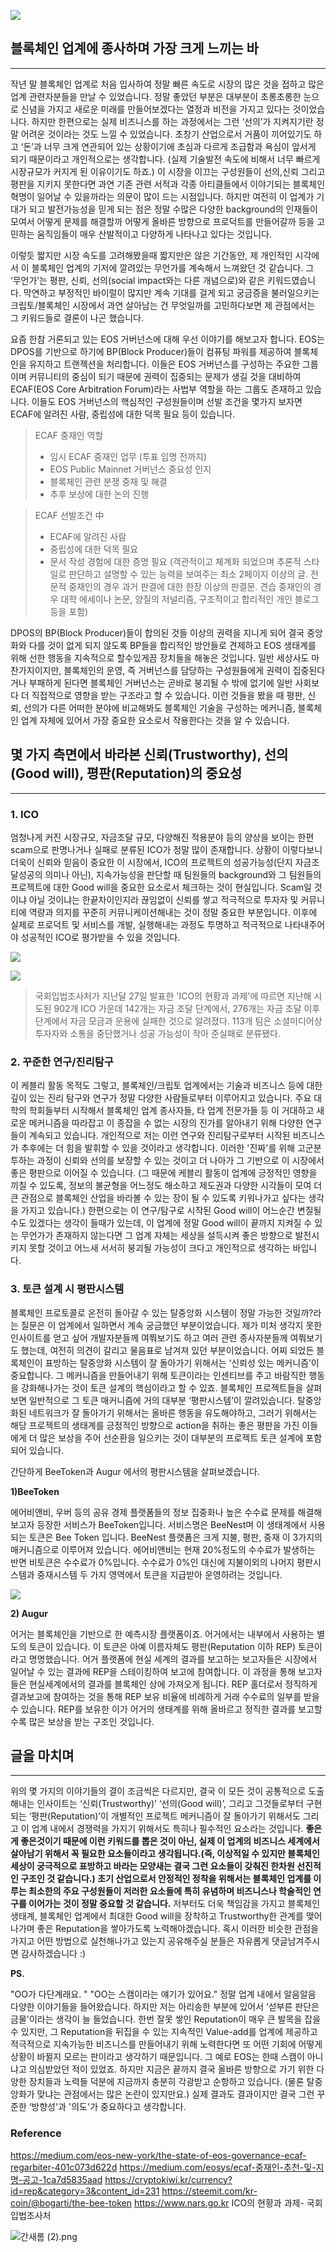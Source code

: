 ![](https://cdn.steemitimages.com/DQmav2VT8SJMNCZGYGDkFmf7oXq5vC1n234jK12WEkgm3qQ/image.png)
<h2>블록체인 업계에 종사하며 가장 크게 느끼는 바</h2>

-------------------------------------------------


  작년 말 블록체인 업계로 처음 입사하여 정말 빠른 속도로 시장의 많은 것을 접하고 많은 업계 관련자분들을 만날 수 있었습니다. 정말 좋았던 부분은 대부분이 초롱초롱한 눈으로 신념을 가지고 새로운 미래를 만들어보겠다는 열정과 비전을 가지고 있다는 것이었습니다. 하지만 한편으로는 실제 비즈니스를 하는 과정에서는 그런 ‘선의’가 지켜지기란 정말 어려운 것이라는 것도 느낄 수 있었습니다. 초창기 산업으로서 거품이 끼어있기도 하고 ‘돈’과 너무 크게 연관되어 있는 상황이기에 초심과 다르게 조급함과 욕심이 앞서게 되기 때문이라고 개인적으로는 생각합니다. (실제 기술발전 속도에 비해서 너무 빠르게 시장규모가 커지게 된 이유이기도 하죠.)
이 시장을 이끄는 구성원들이 선의,신뢰 그리고 평판을 지키지 못한다면 과연 기존 관련 서적과 각종 아티클들에서 이야기되는 블록체인 혁명이 일어날 수 있을까라는 의문이 많이 드는 시점입니다. 하지만 여전히 이 업계가 기대가 되고 발전가능성을 믿게 되는 점은 정말 수많은 다양한 background의 인재들이 모여서 어떻게 문제를 해결할까 어떻게 올바른 방향으로 프로덕트를 만들어갈까 등을 고민하는 움직임들이 매우 산발적이고 다양하게 나타나고 있다는 것입니다.

 이렇듯 짧지만 시장 속도를 고려해봤을때 짧지만은 않은 기간동안, 제 개인적인 시각에서 이 블록체인 업계의 기저에 깔려있는 무언가를 계속해서 느껴왔던 것 같습니다. 그 ‘무언가’는 평판, 신뢰, 선의(social impact와는 다른 개념으로)와 같은 키워드였습니다. 막연하고 부정적인 바이럴이 많지만 계속 기대를 걸게 되고 궁금증을 불러일으키는 크립토/블록체인 시장에서 과연 살아남는 건 무엇일까를 고민하다보면 제 관점에서는 그 키워드들로 결론이 나곤 했습니다.


 요즘 한참 거론되고 있는 EOS 거버넌스에 대해 우선 이야기를 해보고자 합니다. EOS는 DPOS를 기반으로 하기에 BP(Block Producer)들이 컴퓨팅 파워를 제공하여 블록체인을 유지하고 트랜젝션을 처리합니다. 이들은 EOS 거버넌스를 구성하는 주요한 그룹이며 커뮤니티의 중심이 되기 때문에 권력이 집중되는 문제가 생길 것을 대비하여 ECAF(EOS Core Arbitration Forum)라는 사법부 역할을 하는 그룹도 존재하고 있습니다. 이들도 EOS 거버넌스의 핵심적인 구성원들이며 선발 조건을 몇가지 보자면 ECAF에 알려진 사람, 중립성에 대한 덕목 필요 등이 있습니다. 


>ECAF 중재인 역할
>- 임시 ECAF 중재인 업무 (투표 임명 전까지)
>- EOS Public Mainnet 거버넌스 중요성 인지
>- 블록체인 관련 분쟁 중재 및 해결
>- 추후 보상에 대한 논의 진행

>ECAF 선발조건 中
>- ECAF에 알려진 사람
>- 중립성에 대한 덕목 필요
>- 문서 작성 경험에 대한 증명 필요 (객관적이고 체계화 되었으며 추론적 스타일로 판단하고 설명할 수 있는 능력을 보여주는 최소 2페이지 이상의 글. 전문적 중재인의 경우 과거 판결에 대한 한장 이상의 판결문. 견습 중재인의 경우 대학 에세이나 논문, 양질의 저널리즘, 구조적이고 합리적인 개인 블로그 등을 포함)


DPOS의 BP(Block Producer)들이 합의된 것들 이상의 권력을 지니게 되어 결국 중앙화와 다를 것이 없게 되지 않도록 BP들을 합리적인 방안들로 견제하고 EOS 생태계를 위해 선한 행동을 지속적으로 할수있게끔 장치들을 해놓은 것입니다. 일반 세상사도 마찬가지이지만, 블록체인의 운영, 즉 거버넌스를 담당하는 구성원들에게 권력이 집중된다거나 부패하게 된다면 블록체인 거버넌스는 곧바로 붕괴될 수 밖에 없기에 일반 사회보다 더 직접적으로 영향을 받는 구조라고 할 수 있습니다. 이런 것들을 봤을 때 평판, 신뢰, 선의가 다른 어떠한 분야에 비교해봐도 블록체인 기술을 구성하는 메커니즘, 블록체인 업계 자체에 있어서 가장 중요한 요소로서 작용한다는 것을 알 수 있습니다.



<h2>몇 가지 측면에서 바라본 신뢰(Trustworthy), 선의(Good will), 평판(Reputation)의 중요성</h2>

-------------------------------------------------


<h3>1. ICO</h3>


 엄청나게 커진 시장규모, 자금조달 규모, 다양해진 적용분야 등의 양상을 보이는 한편 scam으로 판명나거나 실패로 분류된 ICO가 정말 많이 존재합니다. 상황이 이렇다보니 더욱이 신뢰와 믿음이 중요한 이 시장에서, ICO의 프로젝트의 성공가능성(단지 자금조달성공의 의미나 아닌), 지속가능성을 판단할 때 팀원들의 background와 그 팀원들의 프로젝트에 대한 Good will을 중요한 요소로서 체크하는 것이 현실입니다. Scam일 것이냐 아닐 것이냐는 한끝차이인지라 끊임없이 신뢰를 쌓고 적극적으로 투자자 및 커뮤니티에 역량과 의지를 꾸준히 커뮤니케이션해내는 것이 정말 중요한 부분입니다. 이후에 실제로 프로덕트 및 서비스를 개발, 실행해내는 과정도 투명하고 적극적으로 나타내주어야 성공적인 ICO로 평가받을 수 있을 것입니다.

![](https://cdn.steemitimages.com/DQmeZnm5xc7j5AjsZuJTqYya4SjRYtzgRoLP5pzoEhijEvb/image.png)

![](https://cdn.steemitimages.com/DQmRm1r3sTu577iTmGKtifupAbJ7Zh1FRkma3NvQDMeq5Lo/image.png)


>국회입법조사처가 지난달 27일 발표한 'ICO의 현황과 과제'에 따르면 지난해 시도된 902개 ICO 가운데 142개는 자금 조달 단계에서, 276개는 자금 조달 이후 단계에서 자금 모금과 운용에 실패한 것으로 알려졌다. 113개 팀은 소셜미디어상 투자자와 소통을 중단했거나 성공 가능성이 작아 준실패로 분류됐다.





<h3>2. 꾸준한 연구/진리탐구 </h3>

 이 케블리 활동 목적도 그렇고, 블록체인/크립토 업계에서는 기술과 비즈니스 등에 대한 깊이 있는 진리 탐구와 연구가 정말 다양한 사람들로부터 이루어지고 있습니다. 주요 대학의 학회들부터 시작해서 블록체인 업계 종사자들, 타 업계 전문가들 등 이 거대하고 새로운 메커니즘을 따라잡고 이 종잡을 수 없는 시장의 진가를 알아내기 위해 다양한 연구들이 계속되고 있습니다. 개인적으로 저는 이런 연구와 진리탐구로부터 시작된 비즈니스가 추후에는 더 힘을 발휘할 수 있을 것이라고 생각합니다. 이러한 '진짜'를 위해 고군분투하는 과정이 신뢰와 선의를 보장할 수 있는 것이고 더 나아가 그 기반으로 이 시장에서 좋은 평판으로 이어질 수 있습니다. 
(그 때문에 케블리 활동이 업계에 긍정적인 영향을 끼칠 수 있도록, 정보의 불균형을 어느정도 해소하고 제도권과 다양한 시각들이 모여 더 큰 관점으로 블록체인 산업을 바라볼 수 있는 장이 될 수 있도록 키워나가고 싶다는 생각을 가지고 있습니다.) 한편으로는 이 연구/탐구로 시작된 Good will이 어느순간 변질될 수도 있겠다는 생각이 들때가 있는데, 이 업계에 정말 Good will이 끝까지 지켜질 수 있는 무언가가 존재하지 않는다면 그 업계 자체는 세상을 설득시켜 좋은 방향으로 발전시키지 못할 것이고 어느새 서서히 붕괴될 가능성이 크다고 개인적으로 생각하는 바입니다. 





<h3>3. 토큰 설계 시 평판시스템</h3>

블록체인 프로토콜로 온전히 돌아갈 수 있는 탈중앙화 시스템이 정말 가능한 것일까?라는 질문은 이 업계에서 일하면서 계속 궁금했던 부분이었습니다. 제가 미처 생각지 못한 인사이트를 얻고 싶어 개발자분들께 여쭤보기도 하고 여러 관련 종사자분들께 여쭤보기도 했는데, 여전히 의견이 갈리고 물음표로 남겨져 있던 부분이었습니다. 어찌 되었든 블록체인이 표방하는 탈중앙화 시스템이 잘 돌아가기 위해서는 ‘신뢰성 있는 메커니즘’이 중요합니다.  그 메커니즘을 만들어내기 위해 토큰이라는 인센티브를 주고 바람직한 행동을 강화해나가는 것이 토큰 설계의 핵심이라고 할 수 있죠. 블록체인 프로젝트들을 살펴보면 일반적으로 그 토큰 매커니즘에 거의 대부분 ‘평판시스템’이 깔려있습니다. 탈중앙화된 네트워크가 잘 돌아가기 위해서는 올바른 행동을 유도해야하고, 그러기 위해서는 해당 프로젝트의 생태계를 긍정적인 방향으로 action을 취하는 좋은 평판을 가진 이들에게 더 많은 보상을 주어 선순환을 일으키는 것이 대부분의 프로젝트 토큰 설계에 포함되어 있습니다. 
 
간단하게 BeeToken과 Augur 에서의 평판시스템을 살펴보겠습니다.
 
<b>1)BeeToken</b>

에어비앤비, 우버 등의 공유 경제 플랫폼들의 정보 집중화나 높은 수수료 문제를 해결해보고자 등장한 서비스가 BeeToken입니다. 서비스명은 BeeNest며 이 생태계에서 사용되는 토큰은 Bee Token 입니다. BeeNest 플랫폼은 크게 지불, 평판, 중재 이 3가지의 매커니즘으로 이루어져 있습니다. 에어비앤비는 현재 20%정도의 수수료가 발생하는 반면 비토큰은 수수료가 0%입니다. 수수료가 0%인 대신에 지불이외의 나머지 평판시스템과 중재시스템 두 가지 영역에서 토큰을 지급받아 운영하려는 것입니다. 
 
![](https://cdn.steemitimages.com/DQmWgpcnzbaC3kFCghZyAsWMGs1HqKi8gvC9kB8UbhHDUUY/image.png)
 
 
<b>2) Augur</b>
 
어거는 블록체인을 기반으로 한 예측시장 플랫폼이죠. 어거에서는 내부에서 사용하는 별도의 토큰이 있습니다. 이 토큰은 아예 이름자체도 평판(Reputation 이하 REP) 토큰이라고 명명했습니다. 어거 플랫폼에 현실 세계의 결과를 보고하는 보고자들은 시장에서 일어날 수 있는 결과에 REP을 스테이킹하여 보고에 참여합니다. 이 과정을 통해 보고자들은 현실세계에서의 결과를 블록체인 상에 가져오게 됩니다. REP 홀더로서 정직하게 결과보고에 참여하는 것을 통해 REP 보유 비율에 비례하게 거래 수수료의 일부를 받을 수 있습니다.  REP를 보유한 이가 어거의 생태계를 위해 올바르고 정직한 결과를 보고할수록 많은 보상을 받는 구조인 것입니다.
 
 
 <h2>글을 마치며</h2>

-------------------------------------------------
 

위의 몇 가지의 이야기들의 결이 조금씩은 다르지만, 결국 이 모든 것이 공통적으로 도출해내는 인사이트는 ‘신뢰(Trustworthy)’ ‘선의(Good will)’, 그리고 그것들로부터 구현되는 ‘평판(Reputation)’이 개별적인 프로젝트 메커니즘이 잘 돌아가기 위해서도 그리고 이 업계 내에서 경쟁력을 가지기 위해서도 특히나 필수적인 요소라는 것입니다. <b>좋은게 좋은것이기 때문에 이런 키워드를 뽑은 것이 아닌,  실제 이 업계의 비즈니스 세계에서 살아남기 위해서 꼭 필요한 요소들이라고 생각됩니다.(즉, 이상적일 수 있지만 블록체인 세상이 궁극적으로 표방하고 바라는 모양새는 결국 그런 요소들이 갖춰진 한차원 선진적인 구조인 것 같습니다.) 초기 산업으로서 안정적인 정착을 위해서는 블록체인 업계를 이루는 최소한의 주요 구성원들이 저러한 요소들에 특히 유념하며 비즈니스나 학술적인 연구를 이어가는 것이 정말 중요할 것 같습니다.</b> 저부터도 더욱 책임감을 가지고 블록체인 생태계, 블록체인 업계에서 최대한 Good will을 장착하고 Trustworthy한 관계를 맺어나가며 좋은 Reputation을 쌓아가도록 노력해야겠습니다. 
혹시 이러한 비슷한 관점을 가지고 어떤 방법으로 실천해나가고 있는지 공유해주실 분들은 자유롭게 댓글남겨주시면 감사하겠습니다 :) 



<b>PS.</b>

"OO가 다단계래요. " "OO는 스캠이라는 얘기가 있어요."
정말 업계 내에서 알음알음 다양한 이야기들을 들어왔습니다. 하지만 저는 아리송한 부분에 있어서 ‘섣부른 판단은 금물'이라는 생각이 늘 들었습니다. 한번 잘못 쌓인 Reputation이 매우 큰 발목을 잡을 수 있지만, 그 Reputation을 뒤집을 수 있는 지속적인 Value-add를 업계에 제공하고 적극적으로 지속가능한 비즈니스를 만들어내기 위해 노력한다면 또 어떤 기회에 어떻게 상황이 바뀔지 모르는 판이라고 생각하기 때문입니다.
그 예로 EOS는 한때 스캠이 아니냐고 의심받았던 적이 있었죠. 하지만 지금은 끝까지 결국 올바른 방향으로 가기 위한 다양한 장치들과 노력들 덕분에 지금까지 충분히 각광받고 순항하고 있습니다. (물론 탈중앙화가 맞냐는 관점에서는 많은 논란이 있지만요.)  실제 결과도 결과이지만 결국 그런 꾸준한 ‘방향성'과 '의도'가 중요하다고 생각합니다.

 



<h3>Reference</h3>


https://medium.com/eos-new-york/the-state-of-eos-governance-ecaf-regarbiter-401c073d622d
https://medium.com/eosys/ecaf-중재인-추천-및-지명-공고-1ca7d5835aad
https://cryptokiwi.kr/currency?id=rep&category=3&content_id=231
https://steemit.com/kr-coin/@bogarti/the-bee-token
https://www.nars.go.kr  ICO의 현황과 과제- 국회입법조사처



![간새롬 (2).png](https://cdn.steemitimages.com/DQmPniSAU94ynS61eRmeDTmHg6uuhbnruupJmgnMt5j6sGE/%EA%B0%84%EC%83%88%EB%A1%AC%20(2).png)